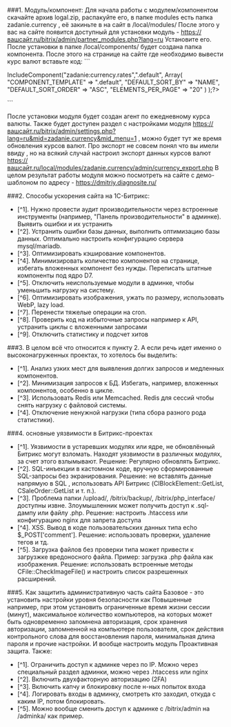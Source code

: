 ###1. Модуль/компонент:
Для начала работы с модулем/компонентом скачайте архив logal.zip, распакуйте его,  в папке modules есть папка zadanie.currency , её закиньте в на сайт в /local/modules/ 
После этого у вас на сайте появится доступный для установки модуль - https://вашсайт.ru/bitrix/admin/partner_modules.php?lang=ru
Установите его. После установки в папке /local/components/ будет создана папка компонента.
После этого на странице на сайте где необходимо вывести курс валют вставьте код:
\```
<?$APPLICATION->IncludeComponent("zadanie:currency.rates",".default",
 	Array(
 		"COMPONENT_TEMPLATE" => ".default",
 		"DEFAULT_SORT_BY" => "NAME",
 		"DEFAULT_SORT_ORDER" => "ASC",
 		"ELEMENTS_PER_PAGE" => "20"
 	)
  );?>
\```

После установки модуля будет создан агент по ежедневному курса валюты.
Также будет доступен раздел с настройками модуля https://вашсайт.ru/bitrix/admin/settings.php?lang=ru&mid=zadanie.currency&mid_menu=1 ,  можно будет тут же время обновления курсов валют.
Про экспорт не совсем понял что вы имели ввиду , но на всякий случай настроил экспорт данных курсов валют https://вашсайт.ru/local/modules/zadanie.currency/admin/currency_export.php
В целом результат работы модуля можно посмотреть на сайте с демо-шаблоном по адресу - https://dmitriy.diagnosite.ru/

###2. Способы ускорения сайта на 1С-Битрикс:
 - [^1]. Нужно провести аудит производительности через встроенные инструменты (например, "Панель производительности" в админке). Выявить ошибки и их устранить
 - [^2]. Устранить ошибки базы данных, выполнить оптимизацию базы данных. Оптимально настроить конфигурацию сервера mysql/mariadb.
 - [^3]. Оптимизировать кэширование компонентов.
 - [^4]. Минимизировать количество компонентов на странице, избегать вложенных компонент без нужды. Переписать штатные компоненты под ядро D7.
 - [^5]. Отключить неиспользуемые модули в админке, чтобы уменьшить нагрузку на систему.
 - [^6]. Оптимизировать изображения, ужать по размеру, использовать WebP, lazy load.
 - [^7]. Перенести тяжелые операции на cron.
 - [^8]. Проверить код на избыточные запросы например к API, устранить циклы с вложенными запросами
 - [^9]. Отключить статистику и подсчет хитов

###3. В целом всё что относится к пункту 2. А если речь идет именно о высоконагруженных проектах, то хотелось бы выделить:
 - [^1]. Анализ узких мест для выявления долгих запросов и медленных компонентов.
 - [^2]. Минимизация запросов к БД. Избегать, например, вложенных компонентов, особенно в цикле.
 - [^3]. Использовать Redis или Memcached. Redis для сессий чтобы снять нагрузку с файловой системы.
 - [^4]. Отключение ненужной нагрузки (типа сбора разного рода статистики).

###4. основные уязвимости в Битрикс-проектах
 - [^1]. Уязвимости в устаревших модулях или ядре, не обновлённый Битрикс могут взломать. Находят уязвимости в различных модулях, за счет этого взлымывают. Решение: Регулярно обновлять Битрикс.
 - [^2]. SQL-инъекции в кастомном коде, вручную сформированные SQL-запросы без экранирования.  Решение: не вставлять данные напрямую в SQL , использовать API Битрикс (CIBlockElement::GetList, CSaleOrder::GetList и т. п.).
 - [^3]. Проблема папки /upload/, /bitrix/backup/, /bitrix/php_interface/ доступны извне. Злоумышленник может получить доступ к .sql-дампу или файлу .php. Решение: настроить .htaccess или конфигурацию nginx для запрета доступа
 - [^4]. XSS. Вывод в коде пользовательских данных типа echo $_POST['comment']. Решение: использовать проверки, удаление тегов и тд.
 - [^5]. Загрузка файлов без проверки типа может привести к загрузжке вредоносного файла. Пример: загрузка .php файла как изображения. Решение: использовать встроенные методы CFile::CheckImageFile() и настроить список разрешенных расширений.

###5. Как защитить административную часть сайта
Базовое - это установить настройки уровня безопасности как Повышенные например, при этом установить ограниченные
время жизни сессии (минут), максимальное количество компьютеров, на которых может быть одновременно запомнена авторизация, срок хранения авторизации, запомненной на компьютере пользователя, срок действия контрольного слова для восстановления пароля, 
минимальная длина пароля и  прочие настройки. И вообще настроить модуль Проактивная защита.
Также:
 - [^1]. Ограничить доступ к админке через по IP. Можно через специальный раздел админки, можно через .htaccess или nginx
 - [^2]. Включить двухфакторную авторизацию (2FA)
 - [^3]. Включить капчу и блокировку после н-ных попыток входа
 - [^4]. Логировать входы в админку, смотреть кто заходил, откуда с каким IP, потом блокировать.
 - [^5]. Можно вообще сменить доступ к админке с /bitrix/admin на /adminka/ как пример.
